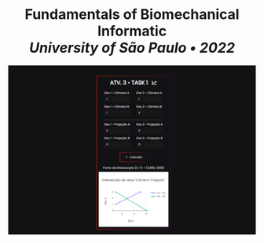 <h1 align="center">
  Fundamentals of Biomechanical Informatic
  <br>
  <em>University of São Paulo • 2022</em>
</h1>

<img src="./assets/usage.png" alt="usage">